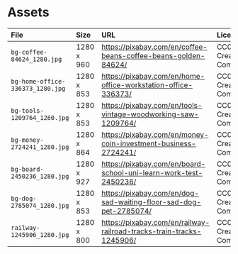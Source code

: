 # Assets

File | Size | URL | License
:--- | :--- | :--- | :---
`bg-coffee-84624_1280.jpg` | 1280 x 960 | <https://pixabay.com/en/coffee-beans-coffee-beans-golden-84624/> | CC0 Creative Commons
`bg-home-office-336373_1280.jpg` | 1280 x 853 | <https://pixabay.com/en/home-office-workstation-office-336373/> | CC0 Creative Commons
`bg-tools-1209764_1280.jpg` | 1280 x 853 | <https://pixabay.com/en/tools-vintage-woodworking-saw-1209764/> | CC0 Creative Commons
`bg-money-2724241_1280.jpg` | 1280 x 864 | <https://pixabay.com/en/money-coin-investment-business-2724241/> | CC0 Creative Commons
`bg-board-2450236_1280.jpg` | 1280 x 927 | <https://pixabay.com/en/board-school-uni-learn-work-test-2450236/> | CC0 Creative Commons
`bg-dog-2785074_1280.jpg` | 1280 x 853 | <https://pixabay.com/en/dog-sad-waiting-floor-sad-dog-pet-2785074/> | CC0 Creative Commons
`railway-1245906_1280.jpg` | 1280 x 800 | <https://pixabay.com/en/railway-railroad-tracks-train-tracks-1245906/> | CC0 Creative Commons
